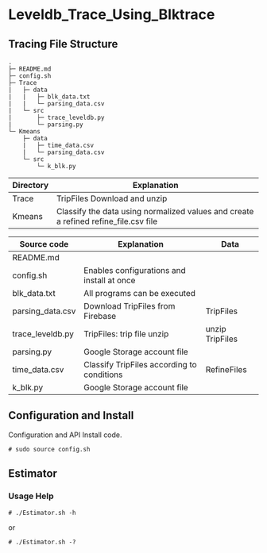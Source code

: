 # Leveldb_Trace_Using_Blktrace

## Tracing File Structure

```
.
├─ README.md
├─ config.sh
├─ Trace
|   ├─ data
|   |   ├─ blk_data.txt
|   |   └─ parsing_data.csv
|   └─ src
|       ├─ trace_leveldb.py
|       └─ parsing.py
└─ Kmeans
    ├─ data
    |   ├─ time_data.csv
    |   └─ parsing_data.csv
    └─ src
        └─ k_blk.py
```

|Directory|Explanation|
|---------|-----------|
|Trace| TripFiles Download and unzip |
|Kmeans| Classify the data using normalized values and create a refined refine_file.csv file |


|Source code|Explanation|Data|
|----|-----------|------|
|README.md|||
|config.sh| Enables configurations and install at once ||
|blk_data.txt| All programs can be executed ||
|parsing_data.csv| Download TripFiles from Firebase |TripFiles|
|trace_leveldb.py| TripFiles: trip file unzip |unzip TripFiles|
|parsing.py| Google Storage account file ||
|time_data.csv| Classify TripFiles according to conditions |RefineFiles|
|k_blk.py| Google Storage account file ||


## Configuration and Install

Configuration and API Install code.

	# sudo source config.sh


## Estimator

### Usage Help
	
	# ./Estimator.sh -h

or

	# ./Estimator.sh -?

